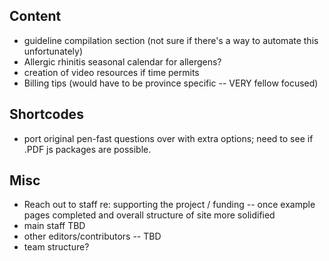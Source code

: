 ## Content

- guideline compilation section (not sure if there's a way to automate this unfortunately)
- Allergic rhinitis seasonal calendar for allergens?
- creation of video resources if time permits
- Billing tips (would have to be province specific -- VERY fellow focused)

## Shortcodes

- port original pen-fast questions over with extra options; need to see if .PDF js packages are possible.

## Misc

- Reach out to staff re: supporting the project / funding -- once example pages completed and overall structure of site more solidified
- main staff TBD
- other editors/contributors -- TBD
- team structure?
